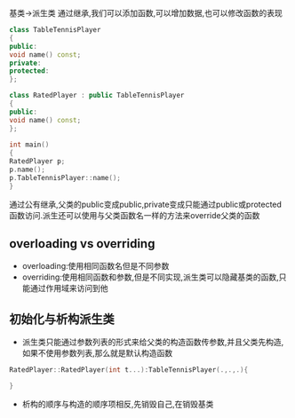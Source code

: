 基类->派生类
通过继承,我们可以添加函数,可以增加数据,也可以修改函数的表现
```c++
class TableTennisPlayer
{
public:
void name() const;
private:
protected:
};

class RatedPlayer : public TableTennisPlayer
{
public:
void name() const;
};
  
int main()
{
RatedPlayer p;
p.name();
p.TableTennisPlayer::name();
}
```
通过公有继承,父类的public变成public,private变成只能通过public或protected函数访问.派生还可以使用与父类函数名一样的方法来override父类的函数
## overloading vs overriding
- overloading:使用相同函数名但是不同参数
- overriding:使用相同函数和参数,但是不同实现,派生类可以隐藏基类的函数,只能通过作用域来访问到他

## 初始化与析构派生类
- 派生类只能通过参数列表的形式来给父类的构造函数传参数,并且父类先构造,如果不使用参数列表,那么就是默认构造函数
```c++
RatedPlayer::RatedPlayer(int t...):TableTennisPlayer(.,.,.){

}
```
- 析构的顺序与构造的顺序项相反,先销毁自己,在销毁基类

